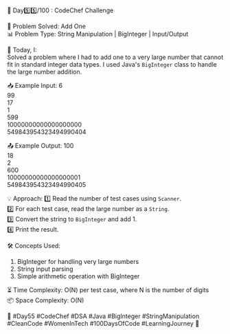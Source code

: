 🚀 Day5️⃣5️⃣/100 : CodeChef Challenge 

🧩 Problem Solved: Add One  
📊 Problem Type: String Manipulation | BigInteger | Input/Output  

📝 Today, I:  
Solved a problem where I had to add one to a very large number that cannot fit in standard integer data types. I used Java's `BigInteger` class to handle the large number addition.  

📥 Example Input:
6  
99  
17  
1  
599  
10000000000000000000  
549843954323494990404  

📤 Example Output:
100  
18  
2  
600  
10000000000000000001  
549843954323494990405  

💡 Approach:
1️⃣ Read the number of test cases using `Scanner`.  
2️⃣ For each test case, read the large number as a `String`.  
3️⃣ Convert the string to `BigInteger` and add 1.  
4️⃣ Print the result.  

🛠️ Concepts Used:
1. BigInteger for handling very large numbers  
2. String input parsing  
3. Simple arithmetic operation with BigInteger  

⏳ Time Complexity: O(N) per test case, where N is the number of digits  
📦 Space Complexity: O(N)  

🌱 #Day55 #CodeChef #DSA #Java #BigInteger #StringManipulation #CleanCode #WomenInTech #100DaysOfCode #LearningJourney 🚀

